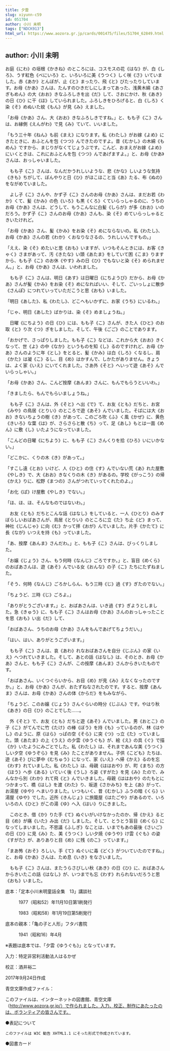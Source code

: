 ```yaml
---
title: 夕雲
slug: xiyunn-c59
id: 051704
author: 小川 未明
tags: ["NDCK913"]
html_url: https://www.aozora.gr.jp/cards/001475/files/51704_62849.html
---
```


## author: 小川 未明

お庭《にわ》の垣根《かきね》のところには、コスモスの花《はな》が、白《しろ》、うす紅色《べにいろ》と、いろいろに美《うつく》しく咲《さ》いていました。赤《あか》とんぼが、止《と》まったり、飛《と》びたったりしています。お母《かあ》さんは、たんすのひきだしにしまってあった、浅黄木綿《あさぎもめん》の大《おお》きなふろしきを出《だ》して、さおにかけ、秋《あき》の日《ひ》に干《ほ》していられました。ふろしきをひろげると、白《しろ》く染《そ》めぬいた紋《もん》が見《み》えました。

「お母《かあ》さん、大《おお》きなふろしきですね。」と、もも子《こ》さんは、お縁側《えんがわ》で見《み》ていて、いいました。

「もう三十年《ねん》も前《まえ》になります。私《わたし》がお嫁《よめ》にきたときに、おふとんを包《つつ》んできたのですよ。昔《むかし》の木綿《もめん》ですから、まじりがなくてじょうぶです。こんど、おまえがお嫁《よめ》にいくときは、これにおふとんを包《つつ》んであげますよ。」と、お母《かあ》さんは、おっしゃいました。

　もも子《こ》さんは、なんだかうれしいような、悲《かな》しいような気持《きも》ちがして、ぼんやりと日《ひ》がほこほこと当《あ》たる、布《ぬの》をながめていました。

　よし子《こ》さんや、かず子《こ》さんのお母《かあ》さんは、まだお若《わか》くて、髪《かみ》の色《いろ》も黒《くろ》くていらっしゃるのに、うちのお母《かあ》さんは、どうして、もうこんなに白髪《しらが》が多《おお》いのだろう。かず子《こ》さんのお母《かあ》さんも、染《そ》めていらっしゃるときいたけれど。

「お母《かあ》さん、髪《かみ》をお染《そ》めにならないの。私《わたし》、お母《かあ》さんの若《わか》くおなりなさるの、うれしいんですもの。」

「ええ、染《そ》めたいと思《おも》いますが、いつもそんときには、お客《きゃく》さまがあって、汚《きたな》い頭《あたま》をしていて困《こま》りますから、もも子《こ》のお休《やす》みの日《ひ》でもないと染《そ》められません。」と、お母《かあ》さんは、いわれました。

　もも子《こ》さんは、明日《あす》は日曜日《にちようび》だから、お母《かあ》さんが髪《かみ》をお染《そ》めになればいい、そして、ごいっしょに散歩《さんぽ》につれていっていただこうと思《おも》いました。

「明日《あした》、私《わたし》、どこへもいかずに、お家《うち》にいるわ。」

「じゃ、明日《あした》ばかりは、染《そ》めましょうね。」

　日曜《にちよう》の日《ひ》には、もも子《こ》さんが、きた人《ひと》のお取《と》り次《つ》ぎをしました。そして、午後《ごご》のことであります。

「おかげで、さっぱりしました。もも子《こ》などは、これから大《おお》きくなって、世《よ》の中《なか》というものを知《し》るのですけれど、お母《かあ》さんのように年《とし》をとると、髪《かみ》は白《しろ》くなるし、肩《かた》は凝《こ》るし、目《め》はかすんで、しかたがありません。きょうは、よく家《いえ》にいてくれました。さあ外《そと》へいって遊《あそ》んでいらっしゃい。」

「お母《かあ》さん、こんど按摩《あんま》さんに、もんでもらうといいわ。」

「きましたら、もんでもらいましょうね。」

　もも子《こ》さんは、外《そと》へ出《で》て、お友《とも》だちと、お宮《みや》の鳥居《とりい》のところで遊《あそ》んでいました。そばには大《おお》きないちょうの樹《き》があって、このごろ吹《ふ》く風《かぜ》に、黄色《きいろ》な葉《は》が、さらさらと散《ち》って、足《あし》もとは一面《めん》に敷《し》いたようになっていました。

「こんどの日曜《にちよう》に、もも子《こ》さんくりを拾《ひろ》いにいかない。」

「どこかに、くりの木《き》があって。」

「すこし遠《とお》いけど、人《ひと》の住《す》んでいない荒《あ》れた屋敷《やしき》で、大《おお》きなくりの木《き》があるの。学校《がっこう》の帰《かえ》りに、松野《まつの》さんがつれていってくれたのよ。」

「お化《ば》け屋敷《やしき》でない。」

「ほ、ほ、ほ、そんなものではないわ。」

　お友《とも》だちとこんな話《はなし》をしていると、一人《ひとり》のみすぼらしいおばあさんが、鳥居《とりい》のところに立《た》ち止《ど》まって、神社《じんじゃ》に向《む》かって拝《おが》んでいました。片手《かたて》に長《なが》いつえを持《も》っていました。

「あ、按摩《あんま》さんだわ。」と、もも子《こ》さんは、びっくりしました。

「お嬢《じょう》さん、もう何時《なんじ》ごろですか。」と、盲目《めくら》のおばあさんは、遊《あそ》んでいる女《おんな》の子《こ》たちにたずねました。

「そう、何時《なんじ》ごろかしらん、もう三時《じ》過《す》ぎたのでない。」

「ちょうど、三時《じ》ごろよ。」

「ありがとうございます。」と、おばあさんは、いき過《す》ぎようとしました。急《きゅう》に、もも子《こ》さんはお母《かあ》さんのおっしゃったことを思《おも》い出《だ》して、

「おばあさん、うちのお母《かあ》さんをもんであげてちょうだい。」

「はい、はい、ありがとうございます。」

　もも子《こ》さんは、哀《あわ》れなおばあさんを自分《じぶん》の家《いえ》へつれていきました。そして、あとの話《はなし》は、そのとき、お母《かあ》さんと、もも子《こ》さんが、この按摩《あんま》さんからきいたものです。

「おばあさん、いくつぐらいから、お目《め》が見《み》えなくなったのですか。」と、お母《かあ》さんが、おたずねなされたのです。すると、按摩《あんま》さんは、お母《かあ》さんの体《からだ》をもみながら、

「ちょうど、このお嬢《じょう》さんぐらいの時分《じぶん》です。やはり秋《あき》の日《ひ》のことでした……。

　外《そと》で、お友《とも》だちと遊《あそ》んでいました。男《おとこ》の子《こ》がてんでに竹《たけ》の棒《ぼう》を持《も》っているのが、林《はやし》のように、原《はら》っぱの空《そら》に突《つ》っ立《た》っていました。頭《あたま》の上《うえ》の夕雲《ゆうぐも》が、絵《え》の具《ぐ》で描《か》いたようにみごとでした。私《わたし》は、それまであんな美《うつく》しい夕空《ゆうぞら》を見《み》たことがありません。子供《こども》たちは、遊《あそ》びに夢中《むちゅう》になって、家《いえ》へ帰《かえ》るのを忘《わす》れていました。私《わたし》は、母親《ははおや》が、町《まち》の方《ほう》へ歩《ある》いていく後《うし》ろ姿《すがた》を見《み》たので、みんなから別《わか》れて飛《と》んでいきました。母親《ははおや》のたもとにつかまって、橋《はし》を渡《わた》り、坂道《さかみち》を上《あ》がって、お湯屋《ゆや》へまいりました。いつもいく、昔《むかし》ふうの暗《くら》い湯屋《ゆや》でした。近所《きんじょ》に旅籠屋《はたごや》があるので、いろいろの人《ひと》がこの湯《ゆ》へ入《はい》りにきました。

　このとき、借《か》りた手《て》ぬぐいがいけなかったのか、帰《かえ》ると目《め》が痛《いた》み出《だ》しました。そして、とうとう盲目《めくら》になってしまいました。不思議《ふしぎ》なことは、いまでもあの最後《さいご》の日《ひ》に見《み》た、美《うつく》しい夕焼《ゆうや》け雲《ぐも》の姿《すがた》が、ありありと目《め》に残《のこ》っています。」

「まあ怖《おそ》ろしい。手《て》ぬぐいに毒《どく》がついていたのですね。」と、お母《かあ》さんは、ため息《いき》をなさいました。

　もも子《こ》さんは、またうらさびしい秋《あき》の日《ひ》に、おばあさんからきいたこの話《はなし》が、いつまでも忘《わす》れられないだろうと思《おも》いました。













底本：「定本小川未明童話全集　13」講談社

　　　1977（昭和52）年11月10日第1刷発行

　　　1983（昭和58）年1月19日第5刷発行

底本の親本：「亀の子と人形」フタバ書院

　　　1941（昭和16）年4月

※表題は底本では、「夕雲《ゆうぐも》」となっています。

入力：特定非営利活動法人はるかぜ

校正：酒井裕二

2017年9月24日作成

青空文庫作成ファイル：

このファイルは、インターネットの図書館、青空文庫（http://www.aozora.gr.jp/）で作られました。入力、校正、制作にあたったのは、ボランティアの皆さんです。











●表記について


	このファイルは W3C 勧告 XHTML1.1 にそった形式で作成されています。







●図書カード